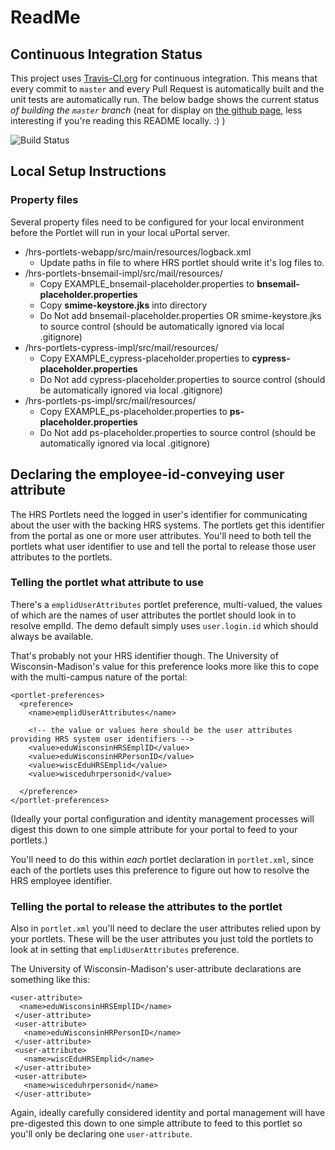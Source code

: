 # ReadMe

## Continuous Integration Status

This project uses [Travis-CI.org][] for continuous integration.  This means that every commit to `master` and every
Pull Request is automatically built and the unit tests are automatically run.  The below badge shows the current status
*of building the `master` branch* (neat for display on [the github page][], less interesting if you're reading this
README locally. :) )

![Build Status](https://travis-ci.org/Jasig/hrs-portlets.png?branch=master)


## Local Setup Instructions

### Property files

Several property files need to be configured for your local environment before the Portlet will run in your local uPortal server.

* /hrs-portlets-webapp/src/main/resources/logback.xml
	* Update paths in file to where HRS portlet should write it's log files to.
* /hrs-portlets-bnsemail-impl/src/mail/resources/
	* Copy EXAMPLE_bnsemail-placeholder.properties to **bnsemail-placeholder.properties**
	* Copy **smime-keystore.jks** into directory
	* Do Not add bnsemail-placeholder.properties OR smime-keystore.jks to source control (should be automatically ignored via local .gitignore)
* /hrs-portlets-cypress-impl/src/mail/resources/
	* Copy EXAMPLE_cypress-placeholder.properties to **cypress-placeholder.properties**
	* Do Not add cypress-placeholder.properties to source control (should be automatically ignored via local .gitignore)
* /hrs-portlets-ps-impl/src/mail/resources/
	* Copy EXAMPLE_ps-placeholder.properties to **ps-placeholder.properties**
	* Do Not add ps-placeholder.properties to source control (should be automatically ignored via local .gitignore)

## Declaring the employee-id-conveying user attribute

The HRS Portlets need the logged in user's identifier for communicating about the user with the backing HRS systems.  The portlets get this identifier from the portal as one or more user attributes.  You'll need to both tell the portlets what user identifier to use and tell the portal to release those user attributes to the portlets.

### Telling the portlet what attribute to use

There's a `emplidUserAttributes` portlet preference, multi-valued, the values of which are the names of user attributes the portlet should look in to resolve emplId.  The demo default simply uses `user.login.id` which should always be available.  

That's probably not your HRS identifier though.  The University of Wisconsin-Madison's value for this preference looks more like this to cope with the multi-campus nature of the portal:

    <portlet-preferences>
      <preference>
        <name>emplidUserAttributes</name>

        <!-- the value or values here should be the user attributes providing HRS system user identifiers -->
        <value>eduWisconsinHRSEmplID</value>
        <value>eduWisconsinHRPersonID</value>
        <value>wiscEduHRSEmplid</value>
        <value>wisceduhrpersonid</value>
        
      </preference>
    </portlet-preferences>

(Ideally your portal configuration and identity management processes will digest this down to one simple attribute for your portal to feed to your portlets.)

You'll need to do this within *each* portlet declaration in `portlet.xml`, since each of the portlets uses this preference to figure out how to resolve the HRS employee identifier.

### Telling the portal to release the attributes to the portlet

Also in `portlet.xml` you'll need to declare the user attributes relied upon by your portlets.  These will be the user attributes you just told the portlets to look at in setting that `emplidUserAttributes` preference.

The University of Wisconsin-Madison's user-attribute declarations are something like this:

    <user-attribute>
      <name>eduWisconsinHRSEmplID</name>
     </user-attribute>
     <user-attribute>
       <name>eduWisconsinHRPersonID</name>
     </user-attribute>
     <user-attribute>
       <name>wiscEduHRSEmplid</name>
     </user-attribute>
     <user-attribute>
       <name>wisceduhrpersonid</name>
     </user-attribute>

Again, ideally carefully considered identity and portal management will have pre-digested this down to one simple attribute to feed to this portlet so you'll only be declaring one `user-attribute`.





[Travis-CI.org]: https://travis-ci.org/Jasig/hrs-portlets
[the github page]: https://github.com/Jasig/hrs-portlets
